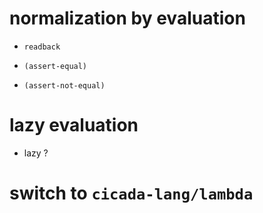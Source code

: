 # normalization by evaluation

- `readback`

- `(assert-equal)`
- `(assert-not-equal)`

# lazy evaluation

- lazy ?

# switch to `cicada-lang/lambda`
